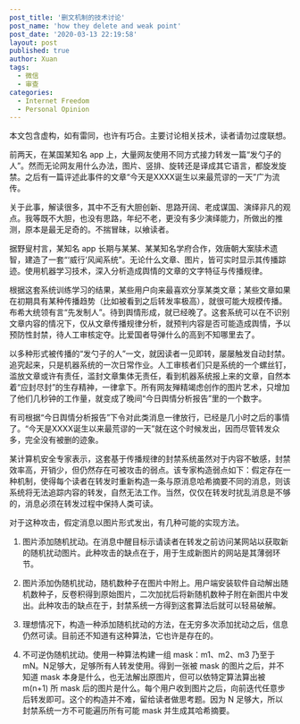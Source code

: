 ```yaml
---
post_title: '删文机制的技术讨论'
post_name: 'how they delete and weak point'
post_date: '2020-03-13 22:19:58'
layout: post
published: true
author: Xuan
tags: 
  - 微信
  - 审查
categories:
  - Internet Freedom
  - Personal Opinion
---
```

本文包含虚构，如有雷同，也许有巧合。主要讨论相关技术，读者请勿过度联想。

前两天，在某国某知名 app 上，大量网友使用不同方式接力转发一篇“发勺子的人”。然而无论网友用什么办法，图片、竖排、旋转还是译成其它语言，都旋发旋禁。之后有一篇评述此事件的文章“今天是XXXX诞生以来最荒谬的一天”广为流传。

关于此事，解读很多，其中不乏有大胆创新、思路开阔、老成谋国、演绎非凡的观点。我等既不大胆，也没有思路，年纪不老，更没有多少演绎能力，所做出的推测，原本是最无足奇的。不揣冒昧，以飨读者。

据野叟村言，某知名 app 长期与某某、某某知名学府合作，效唐朝大案牍术遗智，建造了一套“‘威行’风闻系统”。无论什么文章、图片，皆可实时显示其传播踪迹。使用机器学习技术，深入分析造成舆情的文章的文字特征与传播规律。

根据这套系统训练学习的结果，某些用户向来最喜欢分享某类文章；某些文章如果在初期具有某种传播趋势（比如被看到之后转发率极高），就很可能大规模传播。布希大统领有言“先发制人”。待到舆情形成，就已经晚了。这套系统可以在不识别文章内容的情况下，仅从文章传播规律分析，就预判内容是否可能造成舆情，予以预防性封禁，待人工审核定夺。比爱国者导弹什么的高到不知哪里去了。

以多种形式被传播的“发勺子的人”一文，就因读者一见即转，屡屡触发自动封禁。追究起来，只是机器系统的一次日常作业。人工审核者们只是系统的一个螺丝钉，滥放文章或许有责任，滥封文章集体无责任，看到机器系统报上来的文章，自然本着“应封尽封”的生存精神，一律拿下。所有网友殚精竭虑创作的图片艺术，只增加了他们几秒钟的工作量，就变成了晚间“今日舆情分析报告”里的一个数字。

有司根据“今日舆情分析报告”下令对此类消息一律放行，已经是几小时之后的事情了。“今天是XXXX诞生以来最荒谬的一天”就在这个时候发出，因而尽管转发众多，完全没有被删的迹象。

某计算机安全专家表示，这套基于传播规律的封禁系统虽然对于内容不敏感，封禁效率高，开销少，但仍然存在可被攻击的弱点。该专家构造弱点如下：假定存在一种机制，使得每个读者在转发时重新构造一条与原消息哈希摘要不同的消息，则该系统将无法追踪内容的转发，自然无法工作。当然，仅仅在转发时扰乱消息是不够的，消息必须在转发过程中保持人类可读。

对于这种攻击，假定消息以图片形式发出，有几种可能的实现方法。

1. 图片添加随机扰动。在消息中醒目标示请读者在转发之前访问某网站以获取新的随机扰动图片。此种攻击的缺点在于，用于生成新图片的网站是其薄弱环节。

2. 图片添加伪随机扰动，随机数种子在图片中附上。用户端安装软件自动解出随机数种子，反卷积得到原始图片，二次加扰后将新随机数种子附在新图片中发出。此种攻击的缺点在于，封禁系统一方得到这套算法后就可以轻易破解。

3. 理想情况下，构造一种添加随机扰动的方法，在无穷多次添加扰动之后，信息仍然可读。目前还不知道有这种算法，它也许是存在的。

4. 不可逆伪随机扰动。使用一种算法构建一组 mask：m1、m2、m3 乃至于 mN。N足够大，足够所有人转发使用。得到一张被 mask 的图片之后，并不知道 mask 本身是什么，也无法解出原图片，但可以依特定算法算出被 m(n+1) 所 mask 后的图片是什么。每个用户收到图片之后，向前迭代任意步后转发即可。这个的构造并不难，留给读者做思考题。因为 N 足够大，所以封禁系统一方不可能遍历所有可能 mask 并生成其哈希摘要。

